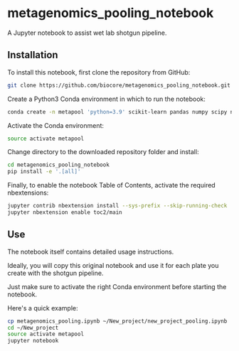 # metagenomics_pooling_notebook

A Jupyter notebook to assist wet lab shotgun pipeline.

## Installation

To install this notebook, first clone the repository from GitHub:

```bash
git clone https://github.com/biocore/metagenomics_pooling_notebook.git
```

Create a Python3 Conda environment in which to run the notebook:

```bash
conda create -n metapool 'python=3.9' scikit-learn pandas numpy scipy nose pep8 flake8 matplotlib jupyter notebook 'seaborn>=0.7.1' pip openpyxl

```

Activate the Conda environment:

```bash
source activate metapool
```

Change directory to the downloaded repository folder and install:

```bash
cd metagenomics_pooling_notebook
pip install -e '.[all]'
```

Finally, to enable the notebook Table of Contents, activate the
required nbextensions:

```bash
jupyter contrib nbextension install --sys-prefix --skip-running-check
jupyter nbextension enable toc2/main
```


## Use

The notebook itself contains detailed usage instructions. 

Ideally, you will copy this original notebook and use it for each plate you
create with the shotgun pipeline.

Just make sure to activate the right Conda environment before starting the
notebook.

Here's a quick example:

```bash
cp metagenomics_pooling.ipynb ~/New_project/new_project_pooling.ipynb
cd ~/New_project
source activate metapool
jupyter notebook
```
